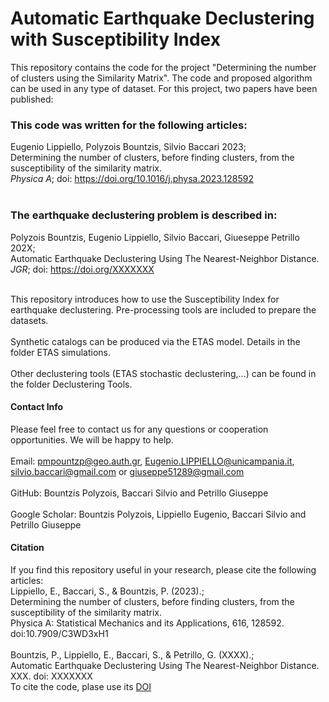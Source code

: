 # Automatic Earthquake Declustering with Susceptibility Index
This repository contains the code for the project "Determining the number of clusters using the Similarity Matrix".
The code and proposed algorithm can be used in any type of dataset. For this project, two papers have been published:

### This code was written for the following articles:

Eugenio Lippiello, Polyzois Bountzis, Silvio Baccari 2023;<br/>Determining the number of clusters, before finding clusters,
from the susceptibility of the similarity matrix.<br/>
_Physica A_; doi: https://doi.org/10.1016/j.physa.2023.128592<br/>
<br/>

### The earthquake declustering problem is described in:

Polyzois Bountzis, Eugenio Lippiello, Silvio Baccari, Giueseppe Petrillo 202X;<br/>Automatic Earthquake Declustering Using The Nearest-Neighbor Distance.<br/>
_JGR_; doi: https://doi.org/XXXXXXX<br/>
<br/>

This repository introduces how to use the Susceptibility Index for earthquake declustering. Pre-processing tools are included to prepare the datasets.
<br/>
<br/>
Synthetic catalogs can be produced via the ETAS model. Details in the folder ETAS simulations.
<br/>
<br/>
Other declustering tools (ETAS stochastic declustering,...) can be found in the folder Declustering Tools.
<br/>
#### Contact Info

Please feel free to contact us for any questions or cooperation opportunities. We will be happy to help.
<br/>
<br/>
Email: pmpountzp@geo.auth.gr, Eugenio.LIPPIELLO@unicampania.it, silvio.baccari@gmail.com or giuseppe51289@gmail.com <br/>
<br/>
GitHub: Bountzis Polyzois, Baccari Silvio and Petrillo Giuseppe <br/>
<br/>
Google Scholar: Bountzis Polyzois, Lippiello Eugenio, Baccari Silvio and Petrillo Giuseppe
<br/>
#### Citation

If you find this repository useful in your research, please cite the following articles:
<br/>
Lippiello, E., Baccari, S., & Bountzis, P. (2023).;<br/> Determining the
number of clusters, before finding clusters, from the susceptibility
of the similarity matrix.<br/> Physica A: Statistical Mechanics and its
Applications, 616, 128592. doi:10.7909/C3WD3xH1
<br/>
<br/>
Bountzis, P., Lippiello, E., Baccari, S., & Petrillo, G. (XXXX).;<br/> 
Automatic Earthquake Declustering Using The Nearest-Neighbor Distance.<br/>
XXX. doi: XXXXXXX
<br/>
To cite the code, plase use its [DOI](https://zenodo.org/badge/latestdoi/XXXXXXX)
